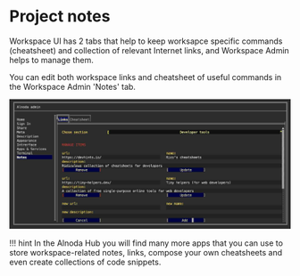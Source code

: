 # Project notes 

Workspace UI has 2 tabs that help to keep worksapce specific commands (cheatsheet) and collection of relevant Internet links, and Workspace Admin helps to 
manage them. 

You can edit both workspace links and cheatsheet of useful commands in the Workspace Admin 'Notes' tab. 

![links](img/links.jpg)

!!! hint
    In the Alnoda Hub you will find many more apps that you can use to store workspace-related notes, links, compose your own cheatsheets and even create collections 
    of code snippets. 